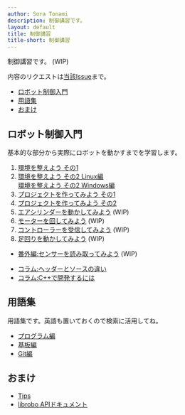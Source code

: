 ```yaml
---
author: Sora Tonami
description: 制御講習です。
layout: default
title: 制御講習
title-short: 制御講習
---
```


制御講習です。 (WIP)

内容のリクエストは[当該Issue](https://github.com/mecha-natori/mecha-natori.github.io/issues/2)まで。

- [ロボット制御入門](#%E3%83%AD%E3%83%9C%E3%83%83%E3%83%88%E5%88%B6%E5%BE%A1%E5%85%A5%E9%96%80)
- [用語集](#%E7%94%A8%E8%AA%9E%E9%9B%86)
- [おまけ](#%E3%81%8A%E3%81%BE%E3%81%91)

## ロボット制御入門

基本的な部分から実際にロボットを動かすまでを学習します。

1. [環境を整えよう その1](intro/1)
2. [環境を整えよう その2 Linux編](intro/2-linux)\
   [環境を整えよう その2 Windows編](intro/2-win)
3. [プロジェクトを作ってみよう その1](intro/3)
4. [プロジェクトを作ってみよう その2](intro/4)
5. [エアシリンダーを動かしてみよう](intro/5) (WIP)
6. [モーターを回してみよう](intro/6) (WIP)
7. [コントローラーを受信してみよう](intro/7) (WIP)
8. [足回りを動かしてみよう](intro/8) (WIP)

- [番外編:センサーを読み取ってみよう](intro/ex-sensor) (WIP)

<!-- -->

- [コラム:ヘッダーとソースの違い](intro/column-difference-headers-and-sources)
- [コラム:C++で開発するには](intro/column-cpp)

## 用語集

用語集です。英語も置いておくので検索に活用してね。

- [プログラム編](dic/program)
- [基板編](dic/circuit)
- [Git編](dic/git)

## おまけ

- [Tips](tips)
- [librobo APIドキュメント](https://mecha-natori.github.io/librobo)

